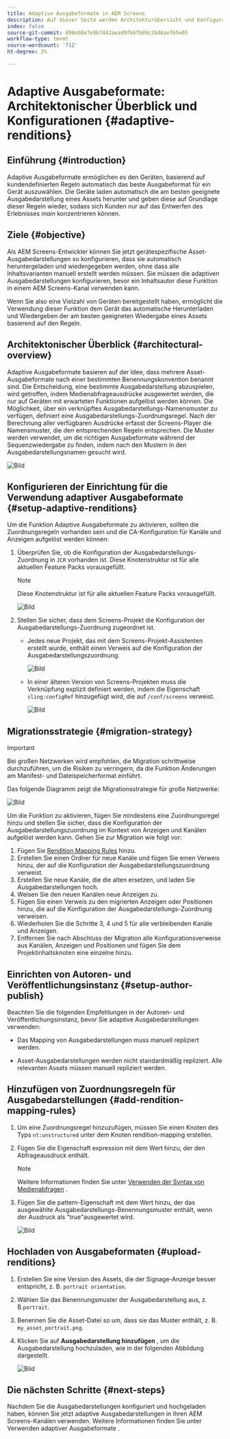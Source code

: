 ```yaml
---
title: Adaptive Ausgabeformate in AEM Screens
description: Auf dieser Seite werden Architekturübersicht und Konfigurationen für adaptive Ausgabedarstellungen in AEM Screens beschrieben.
index: false
source-git-commit: 898eb8e7e9b7442aead9fb6fb89c2646aef65e05
workflow-type: tm+mt
source-wordcount: '712'
ht-degree: 2%

---
```



# Adaptive Ausgabeformate: Architektonischer Überblick und Konfigurationen {#adaptive-renditions}

## Einführung {#introduction}

Adaptive Ausgabeformate ermöglichen es den Geräten, basierend auf kundendefinierten Regeln automatisch das beste Ausgabeformat für ein Gerät auszuwählen. Die Geräte laden automatisch die am besten geeignete Ausgabedarstellung eines Assets herunter und geben diese auf Grundlage dieser Regeln wieder, sodass sich Kunden nur auf das Entwerfen des Erlebnisses *main* konzentrieren können.

## Ziele {#objective}

Als AEM Screens-Entwickler können Sie jetzt gerätespezifische Asset-Ausgabedarstellungen so konfigurieren, dass sie automatisch heruntergeladen und wiedergegeben werden, ohne dass alle Inhaltsvarianten manuell erstellt werden müssen. Sie müssen die adaptiven Ausgabedarstellungen konfigurieren, bevor ein Inhaltsautor diese Funktion in einem AEM Screens-Kanal verwenden kann.

Wenn Sie also eine Vielzahl von Geräten bereitgestellt haben, ermöglicht die Verwendung dieser Funktion dem Gerät das automatische Herunterladen und Wiedergeben der am besten geeigneten Wiedergabe eines Assets basierend auf den Regeln.

## Architektonischer Überblick {#architectural-overview}

Adaptive Ausgabeformate basieren auf der Idee, dass mehrere Asset-Ausgabeformate nach einer bestimmten Benennungskonvention benannt sind. Die Entscheidung, eine bestimmte Ausgabedarstellung abzuspielen, wird getroffen, indem Medienabfrageausdrücke ausgewertet werden, die nur auf Geräten mit erwarteten Funktionen aufgelöst werden können. Die Möglichkeit, über ein verknüpftes Ausgabedarstellungs-Namensmuster zu verfügen, definiert eine Ausgabedarstellungs-Zuordnungsregel. Nach der Berechnung aller verfügbaren Ausdrücke erfasst der Screens-Player die Namensmuster, die den entsprechenden Regeln entsprechen. Die Muster werden verwendet, um die richtigen Ausgabeformate während der Sequenzwiedergabe zu finden, indem nach den Mustern in den Ausgabedarstellungsnamen gesucht wird.

![Bild](/help/user-guide/assets/adaptive-renditions/adaptive-renditions.png)

## Konfigurieren der Einrichtung für die Verwendung adaptiver Ausgabeformate {#setup-adaptive-renditions}

Um die Funktion Adaptive Ausgabeformate zu aktivieren, sollten die Zuordnungsregeln vorhanden sein und die CA-Konfiguration für Kanäle und Anzeigen aufgelöst werden können:

1. Überprüfen Sie, ob die Konfiguration der Ausgabedarstellungs-Zuordnung in `JCR` vorhanden ist. Diese Knotenstruktur ist für alle aktuellen Feature Packs vorausgefüllt.

   >[!NOTE]
   >Diese Knotenstruktur ist für alle aktuellen Feature Packs vorausgefüllt.

   ![Bild](/help/user-guide/assets/adaptive-renditions/mapping-rules1.png)

1. Stellen Sie sicher, dass dem Screens-Projekt die Konfiguration der Ausgabedarstellungs-Zuordnung zugeordnet ist.

   * Jedes neue Projekt, das mit dem Screens-Projekt-Assistenten erstellt wurde, enthält einen Verweis auf die Konfiguration der Ausgabedarstellungszuordnung.

      ![Bild](/help/user-guide/assets/adaptive-renditions/mapping-rules2.png)

   * In einer älteren Version von Screens-Projekten muss die Verknüpfung explizit definiert werden, indem die Eigenschaft `sling:configRef` hinzugefügt wird, die auf `/conf/screens` verweist.

      ![Bild](/help/user-guide/assets/adaptive-renditions/mapping-rules3.png)

## Migrationsstrategie {#migration-strategy}

>[!IMPORTANT]
>Bei großen Netzwerken wird empfohlen, die Migration schrittweise durchzuführen, um die Risiken zu verringern, da die Funktion Änderungen am Manifest- und Dateispeicherformat einführt.

Das folgende Diagramm zeigt die Migrationsstrategie für große Netzwerke:

![Bild](/help/user-guide/assets/adaptive-renditions/migration-strategy1.png)

Um die Funktion zu aktivieren, fügen Sie mindestens eine Zuordnungsregel hinzu und stellen Sie sicher, dass die Konfiguration der Ausgabedarstellungszuordnung im Kontext von Anzeigen und Kanälen aufgelöst werden kann. Gehen Sie zur Migration wie folgt vor:

1. Fügen Sie [Rendition Mapping Rules](#adding-rendition-mapping-rules) hinzu.
1. Erstellen Sie einen Ordner für neue Kanäle und fügen Sie einen Verweis hinzu, der auf die Konfiguration der Ausgabedarstellungszuordnung verweist.
1. Erstellen Sie neue Kanäle, die die alten ersetzen, und laden Sie Ausgabedarstellungen hoch.
1. Weisen Sie den neuen Kanälen neue Anzeigen zu.
1. Fügen Sie einen Verweis zu den migrierten Anzeigen oder Positionen hinzu, die auf die Konfiguration der Ausgabedarstellungs-Zuordnung verweisen.
1. Wiederholen Sie die Schritte 3, 4 und 5 für alle verbleibenden Kanäle und Anzeigen.
1. Entfernen Sie nach Abschluss der Migration alle Konfigurationsverweise aus Kanälen, Anzeigen und Positionen und fügen Sie dem Projektinhaltsknoten eine einzelne hinzu.

## Einrichten von Autoren- und Veröffentlichungsinstanz {#setup-author-publish}

Beachten Sie die folgenden Empfehlungen in der Autoren- und Veröffentlichungsinstanz, bevor Sie adaptive Ausgabedarstellungen verwenden:

* Das Mapping von Ausgabedarstellungen muss manuell repliziert werden.

* Asset-Ausgabedarstellungen werden nicht standardmäßig repliziert. Alle relevanten Assets müssen manuell repliziert werden.

## Hinzufügen von Zuordnungsregeln für Ausgabedarstellungen {#add-rendition-mapping-rules}

1. Um eine Zuordnungsregel hinzuzufügen, müssen Sie einen Knoten des Typs `nt:unstructured` unter dem Knoten rendition-mapping erstellen.

1. Fügen Sie die Eigenschaft expression mit dem Wert hinzu, der den Abfrageausdruck enthält.

   >[!NOTE]
   >Weitere Informationen finden Sie unter [Verwenden der Syntax von Medienabfragen](https://developer.mozilla.org/en-US/docs/Web/CSS/Media_Queries/Using_media_queries) .

1. Fügen Sie die pattern-Eigenschaft mit dem Wert hinzu, der das ausgewählte Ausgabedarstellungs-Benennungsmuster enthält, wenn der Ausdruck als &quot;true&quot;ausgewertet wird.

   ![Bild](/help/user-guide/assets/adaptive-renditions/mapping-rules4.png)


## Hochladen von Ausgabeformaten {#upload-renditions}

1. Erstellen Sie eine Version des Assets, die der Signage-Anzeige besser entspricht, z. B. `portrait orientation`.

1. Wählen Sie das Benennungsmuster der Ausgabedarstellung aus, z. B.`portrait`.

1. Benennen Sie die Asset-Datei so um, dass sie das Muster enthält, z. B. `my_asset_portrait.png`.

1. Klicken Sie auf **Ausgabedarstellung hinzufügen** , um die Ausgabedarstellung hochzuladen, wie in der folgenden Abbildung dargestellt.

   ![Bild](/help/user-guide/assets/adaptive-renditions/add-rendition.png)

## Die nächsten Schritte {#next-steps}

Nachdem Sie die Ausgabedarstellungen konfiguriert und hochgeladen haben, können Sie jetzt adaptive Ausgabedarstellungen in Ihren AEM Screens-Kanälen verwenden. Weitere Informationen finden Sie unter Verwenden adaptiver Ausgabeformate .
